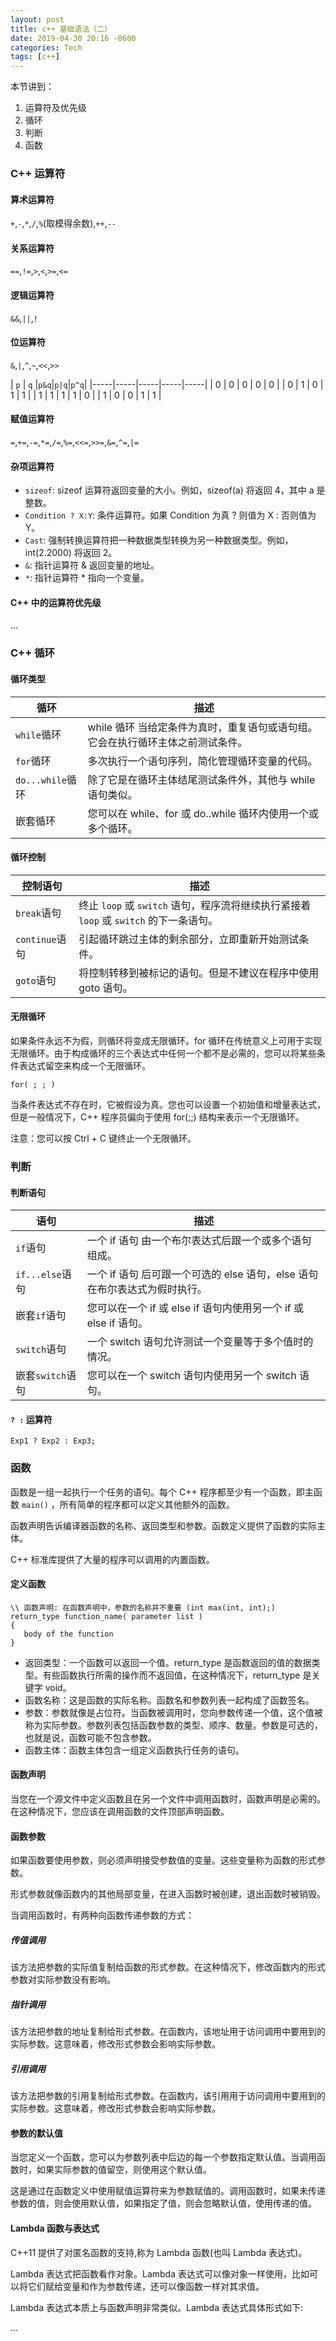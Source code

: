 ```yaml
---
layout: post
title: c++ 基础语法（二）
date: 2019-04-30 20:16 -0600
categories: Tech
tags: [c++]
---
```


本节讲到：

1. 运算符及优先级
2. 循环
3. 判断
4. 函数


### C++ 运算符

#### 算术运算符

`+`,`-`,`*`,`/`,`%`(取模得余数),`++`,`--`

#### 关系运算符

`==`,`!=`,`>`,`<`,`>=`,`<=`

#### 逻辑运算符

`&&`,`||`,`!`

#### 位运算符

`&`,`|`,`^`,`~`,`<<`,`>>`

| `p` | `q` |`p&q`|`p|q`|`p^q`|
|-----|-----|-----|-----|-----|
|  0  |  0  |  0  |  0  |  0  |
|  0  |  1  |  0  |  1  |  1  |
|  1  |  1  |  1  |  1  |  0  |
|  1  |  0  |  0  |  1  |  1  |

#### 赋值运算符

`=`,`+=`,`-=`,`*=`,`/=`,`%=`,`<<=`,`>>=`,`&=`,`^=`,`|=`

#### 杂项运算符

- `sizeof`: sizeof 运算符返回变量的大小。例如，sizeof(a) 将返回 4，其中 a 是整数。
- `Condition ? X:Y`: 条件运算符。如果 Condition 为真 ? 则值为 X : 否则值为 Y。
- `Cast`: 强制转换运算符把一种数据类型转换为另一种数据类型。例如，int(2.2000) 将返回 2。
- `&`: 指针运算符 & 返回变量的地址。
- `*`: 指针运算符 * 指向一个变量。

#### C++ 中的运算符优先级
...

### C++ 循环

#### 循环类型

|循环|描述|  
|---|---|  
|`while`循环|while 循环	当给定条件为真时，重复语句或语句组。它会在执行循环主体之前测试条件。|  
|`for`循环|多次执行一个语句序列，简化管理循环变量的代码。|  
|`do...while`循环|除了它是在循环主体结尾测试条件外，其他与 while 语句类似。|  
|嵌套循环|您可以在 while、for 或 do..while 循环内使用一个或多个循环。|  

#### 循环控制

|控制语句|描述|
|---|---|
|`break`语句|终止 `loop` 或 `switch` 语句，程序流将继续执行紧接着 `loop` 或 `switch` 的下一条语句。|
|`continue`语句|引起循环跳过主体的剩余部分，立即重新开始测试条件。|
|`goto`语句|将控制转移到被标记的语句。但是不建议在程序中使用 goto 语句。|


#### 无限循环
如果条件永远不为假，则循环将变成无限循环。for 循环在传统意义上可用于实现无限循环。由于构成循环的三个表达式中任何一个都不是必需的，您可以将某些条件表达式留空来构成一个无限循环。

```
for( ; ; )
```

当条件表达式不存在时，它被假设为真。您也可以设置一个初始值和增量表达式，但是一般情况下，C++ 程序员偏向于使用 for(;;) 结构来表示一个无限循环。

注意：您可以按 Ctrl + C 键终止一个无限循环。


### 判断

#### 判断语句

| 语句 | 描述 |
|-----|-----|
| `if`语句 | 一个 if 语句 由一个布尔表达式后跟一个或多个语句组成。 |
| `if...else`语句 | 一个 if 语句 后可跟一个可选的 else 语句，else 语句在布尔表达式为假时执行。 |
| 嵌套`if`语句 | 您可以在一个 if 或 else if 语句内使用另一个 if 或 else if 语句。 |
| `switch`语句 | 一个 switch 语句允许测试一个变量等于多个值时的情况。 |
| 嵌套`switch`语句 | 您可以在一个 switch 语句内使用另一个 switch 语句。 |

#### `? :` 运算符

```
Exp1 ? Exp2 : Exp3;
```

### 函数

函数是一组一起执行一个任务的语句。每个 C++ 程序都至少有一个函数，即主函数 `main()` ，所有简单的程序都可以定义其他额外的函数。

函数声明告诉编译器函数的名称、返回类型和参数。函数定义提供了函数的实际主体。

C++ 标准库提供了大量的程序可以调用的内置函数。

#### 定义函数

```
\\ 函数声明: 在函数声明中，参数的名称并不重要 (int max(int, int);)
return_type function_name( parameter list )
{
   body of the function
}
```

- 返回类型：一个函数可以返回一个值。return_type 是函数返回的值的数据类型。有些函数执行所需的操作而不返回值，在这种情况下，return_type 是关键字 void。
- 函数名称：这是函数的实际名称。函数名和参数列表一起构成了函数签名。
- 参数：参数就像是占位符。当函数被调用时，您向参数传递一个值，这个值被称为实际参数。参数列表包括函数参数的类型、顺序、数量。参数是可选的，也就是说，函数可能不包含参数。
- 函数主体：函数主体包含一组定义函数执行任务的语句。

#### 函数声明
当您在一个源文件中定义函数且在另一个文件中调用函数时，函数声明是必需的。在这种情况下，您应该在调用函数的文件顶部声明函数。

#### 函数参数


如果函数要使用参数，则必须声明接受参数值的变量。这些变量称为函数的形式参数。

形式参数就像函数内的其他局部变量，在进入函数时被创建，退出函数时被销毁。

当调用函数时，有两种向函数传递参数的方式：

##### 传值调用
该方法把参数的实际值复制给函数的形式参数。在这种情况下，修改函数内的形式参数对实际参数没有影响。

##### 指针调用
该方法把参数的地址复制给形式参数。在函数内，该地址用于访问调用中要用到的实际参数。这意味着，修改形式参数会影响实际参数。

##### 引用调用
该方法把参数的引用复制给形式参数。在函数内，该引用用于访问调用中要用到的实际参数。这意味着，修改形式参数会影响实际参数。

#### 参数的默认值
当您定义一个函数，您可以为参数列表中后边的每一个参数指定默认值。当调用函数时，如果实际参数的值留空，则使用这个默认值。

这是通过在函数定义中使用赋值运算符来为参数赋值的。调用函数时，如果未传递参数的值，则会使用默认值，如果指定了值，则会忽略默认值，使用传递的值。

#### Lambda 函数与表达式

C++11 提供了对匿名函数的支持,称为 Lambda 函数(也叫 Lambda 表达式)。

Lambda 表达式把函数看作对象。Lambda 表达式可以像对象一样使用，比如可以将它们赋给变量和作为参数传递，还可以像函数一样对其求值。

Lambda 表达式本质上与函数声明非常类似。Lambda 表达式具体形式如下:

...
